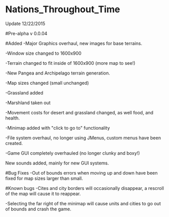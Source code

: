 # Nations_Throughout_Time

Update 12/22/2015

#Pre-alpha v 0.0.04

#Added
-Major Graphics overhaul, new images for base terrains.

-Window size changed to 1600x900

-Terrain changed to fit inside of 1600x900 (more map to see!)

-New Pangea and Archipelago terrain generation.

-Map sizes changed (small unchanged)

-Grassland added

-Marshland taken out

-Movement costs for desert and grassland changed, as well food, and health.

-Minimap added with "click to go to" functionality

-File system overhaul, no longer using JMenus, custom menus have been created.

-Game GUI completely overhauled (no longer clunky and boxy!)

New sounds added, mainly for new GUI systems.

#Bug Fixes
-Out of bounds errors when moving up and down have been fixed for map sizes larger than small.

#Known bugs
-Cites and city borders will occasionally disappear, a rescroll of the map will cause it to reappear. 

-Selecting the far right of the minimap will cause units and cities to go out of bounds and crash the game.


